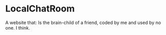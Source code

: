 # LocalChatRoom
A website that: Is the brain-child of a friend, coded by me and used by no one. I think.
